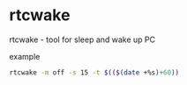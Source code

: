 # rtcwake

<p class="callout info">rtcwake - tool for sleep and wake up PC</p>

example

```bash
rtcwake -m off -s 15 -t $(($(date +%s)+60))
```